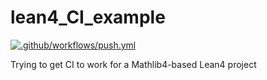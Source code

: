 # lean4_CI_example
[![.github/workflows/push.yml](https://github.com/adomasbaliuka/lean4_CI_example/actions/workflows/push.yml/badge.svg)](https://github.com/adomasbaliuka/lean4_CI_example/actions/workflows/push.yml)

Trying to get CI to work for a Mathlib4-based Lean4 project

